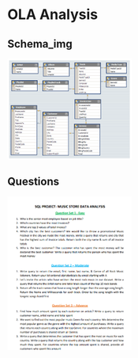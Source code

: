 # OLA Analysis

## Schema_img

<img width="50%" height="50%" alt="scm_img" src="https://github.com/VihanSingh03/Music_Sttore_Analysis/blob/main/MusicDatabaseSchema.png">

## Questions

<img width="50%" height="50%" alt="scm_img" src="https://github.com/VihanSingh03/Music_Sttore_Analysis/blob/main/Music_Store_Analysis_Questions.png">


